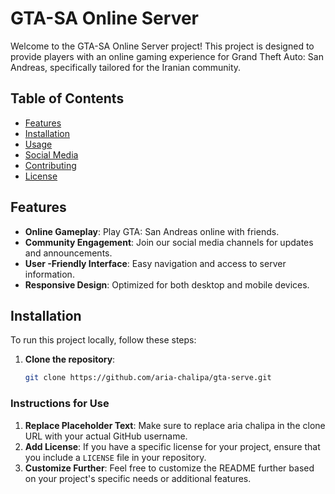 # GTA-SA Online Server

Welcome to the GTA-SA Online Server project! This project is designed to provide players with an online gaming experience for Grand Theft Auto: San Andreas, specifically tailored for the Iranian community.

## Table of Contents

- [Features](#features)
- [Installation](#installation)
- [Usage](#usage)
- [Social Media](#social-media)
- [Contributing](#contributing)
- [License](#license)

## Features

- **Online Gameplay**: Play GTA: San Andreas online with friends.
- **Community Engagement**: Join our social media channels for updates and announcements.
- **User -Friendly Interface**: Easy navigation and access to server information.
- **Responsive Design**: Optimized for both desktop and mobile devices.

## Installation

To run this project locally, follow these steps:

1. **Clone the repository**:
   ```bash
   git clone https://github.com/aria-chalipa/gta-serve.git
   
### Instructions for Use

1. **Replace Placeholder Text**: Make sure to replace aria chalipa in the clone URL with your actual GitHub username.
2. **Add License**: If you have a specific license for your project, ensure that you include a `LICENSE` file in your repository.
3. **Customize Further**: Feel free to customize the README further based on your project's specific needs or additional features.

